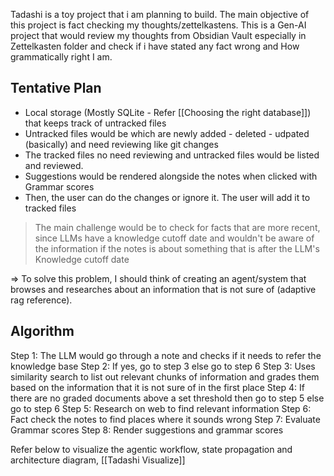 Tadashi is a toy project that i am planning to build. The main objective of this project is fact checking my thoughts/zettelkastens. This is a Gen-AI project that would review my thoughts from Obsidian Vault especially in Zettelkasten folder and check if i have stated any fact wrong and How grammatically right I am.

## Tentative Plan

- Local storage (Mostly SQLite - Refer [[Choosing the right database]]) that keeps track of untracked files
- Untracked files would be which are newly added - deleted - udpated (basically) and need reviewing like git changes
- The tracked files no need reviewing and untracked files would be listed and reviewed.
- Suggestions would be rendered alongside the notes when clicked with Grammar scores
- Then, the user can do the changes or ignore it. The user will add it to tracked files

> The main challenge would be to check for facts that are more recent, since LLMs have a knowledge cutoff date and wouldn't be aware of the information if the notes is about something that is after the LLM's Knowledge cutoff date

=> To solve this problem, I should think of creating an agent/system that browses and researches about an information that is not sure of (adaptive rag reference).

## Algorithm

Step 1: The LLM would go through a note and checks if it needs to refer the knowledge base
Step 2: If yes, go to step 3 else go to step 6
Step 3: Uses similarity search to list out relevant chunks of information and grades them based on the information that it is not sure of in the first place
Step 4: If there are no graded documents above a set threshold then go to step 5 else go to step 6
Step 5: Research on web to find relevant information
Step 6: Fact check the notes to find places where it sounds wrong
Step 7: Evaluate Grammar scores
Step 8: Render suggestions and grammar scores

Refer below to visualize the agentic workflow, state propagation and architecture diagram, 
[[Tadashi Visualize]]

